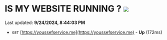 # IS MY WEBSITE RUNNING ? [![](https://img.shields.io/static/v1?label=Sponsor&message=%E2%9D%A4&logo=GitHub&color=%23fe8e86)](https://github.com/sponsors/Youssef-Lehmam)

Last updated: **9/24/2024, 8:44:03 PM**

- `GET` [https://youssefservice.me](https://youssefservice.me) - **Up** (172ms)
